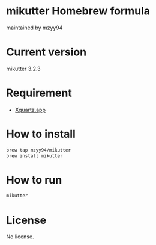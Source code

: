 # mikutter Homebrew formula

maintained by mzyy94

# Current version
mikutter 3.2.3

# Requirement

- [Xquartz.app](https://xquartz.macosforge.org)

# How to install

```sh
brew tap mzyy94/mikutter
brew install mikutter
```

# How to run

```sh
mikutter
```

# License
No license.
